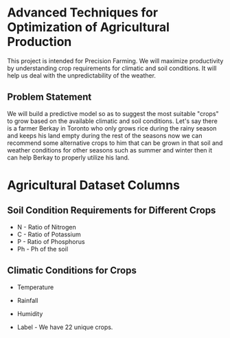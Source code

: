 

# Advanced Techniques for Optimization of Agricultural Production
 This project is intended for Precision Farming. We will maximize productivity by understanding crop requirements for climatic and soil conditions. It will help us deal with the unpredictability of the weather. 
## Problem Statement
 We will build a predictive model so as to suggest the most suitable "crops" to grow based on the available climatic and soil conditions. 
 Let's say there is a farmer Berkay in Toronto who only grows rice during the rainy season and keeps his land empty during the rest of the seasons now we can recommend some alternative crops to him that can
 be grown in that soil and weather conditions for other seasons such as summer and winter then it can help Berkay to properly utilize his land.
# Agricultural Dataset Columns
## Soil Condition Requirements for Different Crops
 * N - Ratio of Nitrogen
 * C - Ratio of Potassium 
 * P - Ratio of Phosphorus
 * Ph - Ph of the soil
 ## Climatic Conditions for Crops
 * Temperature 
 * Rainfall
 * Humidity

 * Label - We have 22 unique crops.
